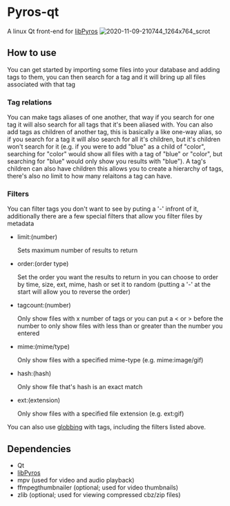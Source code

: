 # Pyros-qt
A linux Qt front-end for [libPyros]
![2020-11-09-210744_1264x764_scrot](https://user-images.githubusercontent.com/73812529/98622807-f8a3ef80-22cf-11eb-9323-18f0830a3c6a.png)

## How to use
You can get started by importing some files into your database and adding tags to them, you can then search for a tag and it will bring up all files associated with that tag 
### Tag relations
You can make tags aliases of one another, that way if you search for one tag it will also search for all tags that it's been aliased with. You can also add tags as children of another tag, this is basically a like one-way alias, so if you search for a tag it will also search for all it's children, but it's children won't search for it (e.g. if you were to add "blue" as a child of "color", searching for "color" would show all files with a tag of "blue" or "color", but searching for "blue" would only show you results with "blue"). A tag's children can also have children this allows you to create a hierarchy of tags, there's also no limit to how many relaitons a tag can have.
### Filters
You can filter tags you don't want to see by puting a '-' infront of it, additionally there are a few special filters that allow you filter files by metadata
* limit:(number)

  Sets maximum number of results to return
* order:(order type)

  Set the order you want the results to return in you can choose to order by time, size, ext, mime, hash or set it to random (putting a '-' at the start will allow you to reverse the order)
* tagcount:(number)

  Only show files with x number of tags or you can put a < or > before the number to only show files with less than or greater than the number you entered
* mime:(mime/type)

  Only show files with a specified mime-type (e.g. mime:image/gif)
* hash:(hash)

  Only show file that's hash is an exact match
* ext:(extension)

  Only show files with a specified file extension (e.g. ext:gif)

You can also use [globbing] with tags, including the filters listed above.
## Dependencies
* Qt
* [libPyros]
* mpv (used for video and audio playback)
* ffmpegthumbnailer (optional; used for video thumbnails)
* zlib (optional; used for viewing compressed cbz/zip files)

[libPyros]: https://github.com/saelz/libPyros
[globbing]: https://en.wikipedia.org/wiki/Glob_(programming)
